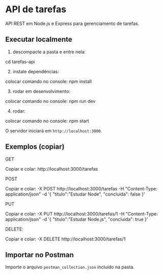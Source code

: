 # API de tarefas

API REST em Node.js e Express para gerenciamento de tarefas.

## Executar localmente

1. descompacte a pasta e entre nela:

cd tarefas-api

2. instale dependências:

colocar comando no console: npm install

3. rodar em desenvolvimento:

colocar comando no console: npm run dev

4. rodar:

colocar comando no console: npm start

O servidor iniciará em `http://localhost:3000`.

## Exemplos (copiar)

GET

Copiar e colar: http://localhost:3000/tarefas

POST

Copiar e colar: -X POST http://localhost:3000/tarefas -H "Content-Type: application/json" -d '{ "titulo":"Estudar Node", "concluida": false }'

PUT

Copiar e colar: -X PUT http://localhost:3000/tarefas/1 -H "Content-Type: application/json" -d '{ "titulo":"Estudar Node.js", "concluida": true }'

DELETE:

Copiar e colar: -X DELETE http://localhost:3000/tarefas/1

## Importar no Postman

Importe o arquivo `postman_collection.json` incluído na pasta.
